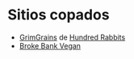 # Sitios copados

-   [GrimGrains](https://grimgrains.com) de [Hundred Rabbits](https://100r.co)
-   [Broke Bank Vegan](https://brokebankvegan.com)
